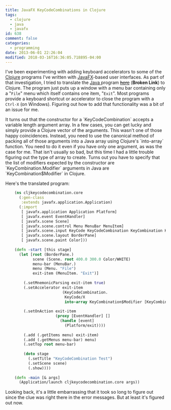 ```yaml
---
title: JavaFX KeyCodeCombinations in Clojure
tags:
  - clojure
  - java
  - javafx
id: 638
comment: false
categories:
  - programming
date: 2013-06-01 22:26:04
modified: 2018-03-16T16:36:05.718895-04:00
---
```


I've been experimenting with adding keyboard accelerators to some of the [Clojure](http://clojure.org/) programs I've written with [JavaFX](http://www.oracle.com/technetwork/java/javafx/overview/index.html)-based user interfaces. As part of that investigation, I tried to translate the [Java ](http://en.wikipedia.org/wiki/Java_%28programming_language%29) program <del>[here](http://www.example8.com/category/view/id/76 "Link to Java version of program.")</del> (**Broken Link**) to Clojure. The program just puts up a window with a menu bar containing only a "`File`" menu which itself contains one item, "`Exit`". Most programs provide a keyboard shortcut or accelerator to close the program with a `Ctrl-X` (on Windows). Figuring out how to add that functionality was a bit of an issue for me.

<!--more-->It turns out that the constructor for a `KeyCodeCombination` accepts a variable length argument array. In a few cases, you can get lucky and simply provide a Clojure vector of the arguments. This wasn't one of those happy coincidences. Instead, you need to use the canonical method of packing all of those arguments into a Java array using Clojure's `into-array` function. You need to do it even if you have only one argument, as was the case for me. That isn't usually so bad, but this time I had a little trouble figuring out the type of array to create. Turns out you have to specify that the list of modifiers expected by the constructor are `KeyCombination.Modifier` arguments in Java are `KeyCombination$Modifier` in Clojure.

Here's the translated program:

```clojure
    (ns cljkeycodecombination.core
      (:gen-class
       :extends javafx.application.Application)
      (:import
       [ javafx.application Application Platform]
       [ javafx.event EventHandler]
       [ javafx.scene Scene]
       [ javafx.scene.control Menu MenuBar MenuItem]
       [ javafx.scene.input KeyCode KeyCodeCombination KeyCombination KeyCombination$Modifier]
       [ javafx.scene.layout BorderPane]
       [ javafx.scene.paint Color]))
    
    (defn -start [this stage]
      (let [root (BorderPane.)
            scene (Scene. root 400.0 300.0 Color/WHITE)
            menu-bar (MenuBar.)
            menu (Menu. "File")
            exit-item (MenuItem. "Exit")]
    
        (.setMnemonicParsing exit-item true)
        (.setAccelerator exit-item
                         (KeyCodeCombination.
                          KeyCode/X
                          into-array KeyCombination$Modifier [KeyCombination/SHORTCUT_DOWN])))
    
        (.setOnAction exit-item
                      (proxy [EventHandler] []
                        (handle [event]
                          (Platform/exit))))
    
        (.add (.getItems menu) exit-item)
        (.add (.getMenus menu-bar) menu)
        (.setTop root menu-bar)
    
        (doto stage
          (.setTitle "KeyCodeCombination Test")
          (.setScene scene)
          (.show))))
    
    (defn -main [& args]
      (Application/launch cljkeycodecombination.core args))
```

Looking back, it's a little embarrassing that it took so long to figure out since the clue was right there in the error messages. But at least it's figured out now.